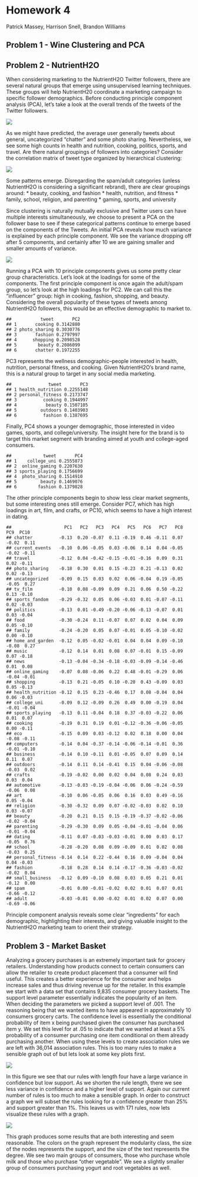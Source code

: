 # Homework 4

Patrick Massey, Harrison Snell, Brandon Williams

## Problem 1 - Wine Clustering and PCA

## Problem 2 - NutrientH2O

When considering marketing to the NutrientH2O Twitter followers, there
are several natural groups that emerge using unsupervised learning
techniques. These groups will help NutrientH20 coordinate a marketing
campaign to specific follower demographics. Before conducting principle
component analysis (PCA), let’s take a look at the overall trends of the
tweets of the Twitter followers.

![](Homework4_files/figure-markdown_strict/unnamed-chunk-3-1.png)

As we might have predicted, the average user generally tweets about
general, uncategorized “chatter” and some photo sharing. Nevertheless,
we see some high counts in health and nutrition, cooking, politics,
sports, and travel. Are there natural groupings of followers into
categories? Consider the correlation matrix of tweet type organized by
hierarchical clustering:

![](Homework4_files/figure-markdown_strict/pressure-1.png)

Some patterns emerge. Disregarding the spam/adult categories (unless
NutrientH2O is considering a significant rebrand), there are clear
groupings around: \* beauty, cooking, and fashion \* health, nutrition,
and fitness \* family, school, religion, and parenting \* gaming,
sports, and university

Since clustering is naturally mutually exclusive and Twitter users can
have multiple interests simultaneously, we choose to present a PCA on
the follower base to see if these categorical patterns continue to
emerge based on the components of the Tweets. An initial PCA reveals how
much variance is explained by each principle component. We see the
variance dropping off after 5 components, and certainly after 10 we are
gaining smaller and smaller amounts of variance.

![](Homework4_files/figure-markdown_strict/unnamed-chunk-4-1.png)

Running a PCA with 10 principle components gives us some pretty clear
group characteristics. Let’s look at the loadings for some of the
components. The first principle component is once again the adult/spam
group, so let’s look at the high loadings for PC2. We can call this the
“influencer” group: high in cooking, fashion, shopping, and beauty.
Considering the overall popularity of these types of tweets among
NutrientH2O followers, this would be an effective demographic to market
to.

    ##           tweet       PC2
    ## 1       cooking 0.3142880
    ## 2 photo_sharing 0.3030776
    ## 3       fashion 0.2797997
    ## 4      shopping 0.2098528
    ## 5        beauty 0.2086099
    ## 6       chatter 0.1972255

PC3 represents the wellness demographic–people interested in health,
nutrition, personal fitness, and cooking. Given NutrientH2O’s brand
name, this is a natural group to target in any social media marketing.

    ##              tweet       PC3
    ## 1 health_nutrition 0.2255148
    ## 2 personal_fitness 0.2173747
    ## 3          cooking 0.1944997
    ## 4           beauty 0.1507105
    ## 5         outdoors 0.1403903
    ## 6          fashion 0.1387695

Finally, PC4 shows a younger demographic, those interested in video
games, sports, and college/university. The insight here for the brand is
to target this market segment with branding aimed at youth and
college-aged consumers.

    ##            tweet       PC4
    ## 1    college_uni 0.2555873
    ## 2  online_gaming 0.2207630
    ## 3 sports_playing 0.1756699
    ## 4  photo_sharing 0.1514910
    ## 5         beauty 0.1469076
    ## 6        fashion 0.1379828

The other principle components begin to show less clear market segments,
but some interesting ones still emerge. Consider PC7, which has high
loadings in art, film, and crafts, or PC10, which seems to have a high
interest in dating.

    ##                    PC1   PC2   PC3   PC4   PC5   PC6   PC7   PC8   PC9  PC10
    ## chatter          -0.13  0.20 -0.07  0.11 -0.19  0.46 -0.11  0.07 -0.02  0.11
    ## current_events   -0.10  0.06 -0.05  0.03 -0.06  0.14  0.04 -0.05 -0.02 -0.11
    ## travel           -0.12  0.04 -0.42 -0.15 -0.01 -0.16  0.09  0.31  0.02 -0.11
    ## photo_sharing    -0.18  0.30  0.01  0.15 -0.23  0.21 -0.13  0.02  0.02 -0.13
    ## uncategorized    -0.09  0.15  0.03  0.02  0.06 -0.04  0.19 -0.05 -0.05  0.27
    ## tv_film          -0.10  0.08 -0.09  0.09  0.21  0.06  0.50 -0.22  0.13 -0.10
    ## sports_fandom    -0.29 -0.32  0.05  0.06 -0.03  0.01 -0.07 -0.11  0.02 -0.03
    ## politics         -0.13  0.01 -0.49 -0.20 -0.06 -0.13 -0.07  0.01  0.03 -0.04
    ## food             -0.30 -0.24  0.11 -0.07  0.07  0.02  0.04  0.09  0.05 -0.10
    ## family           -0.24 -0.20  0.05  0.07 -0.01  0.05 -0.10 -0.02  0.00 -0.10
    ## home_and_garden  -0.12  0.05 -0.02 -0.01  0.04  0.04  0.09 -0.10 -0.08  0.27
    ## music            -0.12  0.14  0.01  0.08  0.07 -0.01  0.15 -0.09  0.07 -0.18
    ## news             -0.13 -0.04 -0.34 -0.18 -0.03 -0.09 -0.14 -0.46  0.01  0.08
    ## online_gaming    -0.07  0.08 -0.06  0.22  0.48 -0.01 -0.29  0.06 -0.04 -0.01
    ## shopping         -0.13  0.21 -0.05  0.10 -0.20  0.43 -0.09  0.03  0.05 -0.13
    ## health_nutrition -0.12  0.15  0.23 -0.46  0.17  0.08 -0.04  0.04  0.06 -0.03
    ## college_uni      -0.09  0.12 -0.09  0.26  0.49  0.00 -0.19  0.04 -0.01 -0.04
    ## sports_playing   -0.13  0.11 -0.04  0.18  0.37 -0.03 -0.22  0.06  0.01  0.07
    ## cooking          -0.19  0.31  0.19  0.01 -0.12 -0.36 -0.06 -0.05  0.00 -0.11
    ## eco              -0.15  0.09  0.03 -0.12  0.02  0.18  0.00  0.04 -0.08 -0.11
    ## computers        -0.14  0.04 -0.37 -0.14 -0.06 -0.14 -0.01  0.36 -0.01 -0.10
    ## business         -0.14  0.10 -0.11  0.01 -0.05  0.07  0.09  0.14  0.11  0.07
    ## outdoors         -0.14  0.11  0.14 -0.41  0.15  0.04 -0.06 -0.08 -0.03  0.02
    ## crafts           -0.19 -0.02  0.00  0.02  0.04  0.08  0.24  0.03  0.03  0.04
    ## automotive       -0.13 -0.03 -0.19 -0.04 -0.06  0.06 -0.24 -0.59 -0.06  0.08
    ## art              -0.10  0.06 -0.05  0.06  0.16  0.03  0.49 -0.16  0.05 -0.04
    ## religion         -0.30 -0.32  0.09  0.07 -0.02 -0.03  0.02  0.10  0.03 -0.07
    ## beauty           -0.20  0.21  0.15  0.15 -0.19 -0.37 -0.02 -0.06 -0.02 -0.04
    ## parenting        -0.29 -0.30  0.09  0.05 -0.04 -0.01 -0.04  0.06 -0.01 -0.04
    ## dating           -0.11  0.07 -0.03 -0.03 -0.01  0.00  0.03  0.17 -0.05  0.76
    ## school           -0.28 -0.20  0.08  0.09 -0.09  0.01  0.02  0.08 -0.03  0.25
    ## personal_fitness -0.14  0.14  0.22 -0.44  0.16  0.09 -0.04  0.04  0.04 -0.03
    ## fashion          -0.18  0.28  0.14  0.14 -0.17 -0.36 -0.03 -0.02 -0.02  0.04
    ## small_business   -0.12  0.09 -0.10  0.08  0.03  0.05  0.21  0.01 -0.12  0.00
    ## spam             -0.01  0.00 -0.01 -0.02  0.02  0.01  0.07  0.01 -0.66 -0.12
    ## adult            -0.03 -0.01  0.00 -0.02  0.01  0.02  0.07  0.00 -0.69 -0.06

Principle component analysis reveals some clear “ingredients” for each
demographic, highlighting their interests, and giving valuable insight
to the NutrientH2O marketing team to orient their strategy.

## Problem 3 - Market Basket

Analyzing a grocery purchases is an extremely important task for grocery
retailers. Understanding how products connect to certain consumers can
allow the retailer to create product placement that a consumer will find
useful. This creates a better experience for the consumer and helps
increase sales and thus driving revenue up for the retailer. In this
example we start with a data set that contains 9,835 consumer grocery
baskets. The support level parameter essentially indicates the
popularity of an item. When deciding the parameters we picked a support
level of .001. The reasoning being that we wanted items to have appeared
in approximately 10 consumers grocery carts. The confidence level is
essentially the conditional probability of item x being purchased given
the consumer has purchased item y. We set this level for at .05 to
indicate that we wanted at least a 5% probability of a consumer
purchasing one item conditional on them already purchasing another. When
using these levels to create association rules we are left with 36,014
association rules. This is too many rules to make a sensible graph out
of but lets look at some key plots first.

![](Homework4_files/figure-markdown_strict/unnamed-chunk-10-1.png)

In this figure we see that our rules with length four have a large
variance in confidence but low support. As we shorten the rule length,
there we see less variance in confidence and a higher level of support.
Again our current number of rules is too much to make a sensible graph.
In order to construct a graph we will subset the rules looking for a
confidence greater than 25% and support greater than 1%. This leaves us
with 171 rules, now lets visualize these rules with a graph.

![](Homework4_files/figure-markdown_strict/graph.png)

This graph produces some results that are both interesting and seem
reasonable. The colors on the graph represent the modularity class, the
size of the nodes represents the support, and the size of the text
represents the degree. We see two main groups of consumers, those who
purchase whole milk and those who purchase “other vegetable”. We see a
slightly smaller group of consumers purchasing yogurt and root
vegetables as well.
